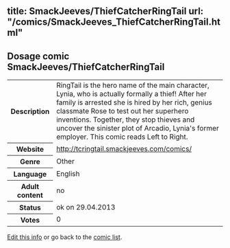 title: SmackJeeves/ThiefCatcherRingTail
url: "/comics/SmackJeeves_ThiefCatcherRingTail.html"
---
Dosage comic SmackJeeves/ThiefCatcherRingTail
-----------------------------------------

<p id="msg"></p>
<script type="text/javascript">
if (window.location.search === '?edit_info_mail=sent_ok') {
  var elem = document.getElementById("msg");
  elem.innerHTML = 'Edited information sucessfully sent.';
  elem.className = 'ok';
}
</script>
<table class="comicinfo">
<tr>
<th>Description</th><td>RingTail is the hero name of the main character, Lynia, who is actually formally a thief! After her family is arrested she is hired by her rich, genius classmate Rose to test out her superhero inventions. Together, they stop thieves and uncover the sinister plot of Arcadio, Lynia's former employer. This comic reads Left to Right.</td>
</tr>
<tr>
<th>Website</th><td><a href="http://tcringtail.smackjeeves.com/comics/">http://tcringtail.smackjeeves.com/comics/</a></td>
</tr>
<tr>
<th>Genre</th><td>Other</td>
</tr>
<tr>
<th>Language</th><td>English</td>
</tr>
<tr>
<th>Adult content</th><td>no</td>
</tr>
<tr>
<th>Status</th><td>ok on 29.04.2013</td>
</tr>
<tr>
<th>Votes</th><td>0</td>
</tr>
</table>

[Edit this info](SmackJeeves_ThiefCatcherRingTail_edit.html) or go back to the [comic list](../comic-index.html).
